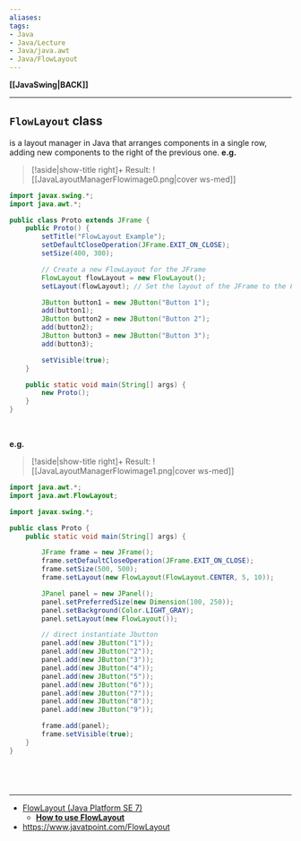 ```yaml
---
aliases:
tags:
- Java
- Java/Lecture
- Java/java.awt
- Java/FlowLayout
---
```

**[[JavaSwing|BACK]]**

---
## `FlowLayout` class
is a layout manager in Java that arranges components in a single row, adding new components to the right of the previous one.
**e.g.**
>[!aside|show-title right]+ Result:
> ![[JavaLayoutManagerFlowimage0.png|cover ws-med]]

```java
import javax.swing.*;
import java.awt.*;

public class Proto extends JFrame {
    public Proto() {
        setTitle("FlowLayout Example");
        setDefaultCloseOperation(JFrame.EXIT_ON_CLOSE);
        setSize(400, 300);

        // Create a new FlowLayout for the JFrame
        FlowLayout flowLayout = new FlowLayout();
        setLayout(flowLayout); // Set the layout of the JFrame to the FlowLayout

        JButton button1 = new JButton("Button 1");
        add(button1);
        JButton button2 = new JButton("Button 2");
        add(button2);
        JButton button3 = new JButton("Button 3");
        add(button3);

        setVisible(true);
    }

    public static void main(String[] args) {
        new Proto();
    }
}
```

<br>

**e.g.**
>[!aside|show-title right]+ Result:
> ![[JavaLayoutManagerFlowimage1.png|cover ws-med]]

```java
import java.awt.*;
import java.awt.FlowLayout;

import javax.swing.*;

public class Proto {
    public static void main(String[] args) {

        JFrame frame = new JFrame();
        frame.setDefaultCloseOperation(JFrame.EXIT_ON_CLOSE);
        frame.setSize(500, 500);
        frame.setLayout(new FlowLayout(FlowLayout.CENTER, 5, 10));

        JPanel panel = new JPanel();
        panel.setPreferredSize(new Dimension(100, 250));
        panel.setBackground(Color.LIGHT_GRAY);
        panel.setLayout(new FlowLayout());

        // direct instantiate Jbutton
        panel.add(new JButton("1"));
        panel.add(new JButton("2"));
        panel.add(new JButton("3"));
        panel.add(new JButton("4"));
        panel.add(new JButton("5"));
        panel.add(new JButton("6"));
        panel.add(new JButton("7"));
        panel.add(new JButton("8"));
        panel.add(new JButton("9"));

        frame.add(panel);
        frame.setVisible(true);
    }
}
```

<br>

# 
---
- [FlowLayout (Java Platform SE 7)](https://docs.oracle.com/javase/7/docs/api/java/awt/FlowLayout.html#:~:text=public%20class%20FlowLayout%20extends%20Object,ComponentOrientation.)
	- [**How to use FlowLayout**](https://docs.oracle.com/javase/tutorial/uiswing/layout/flow.html)
- https://www.javatpoint.com/FlowLayout